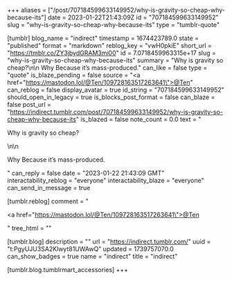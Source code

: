 +++
aliases = ["/post/707184599633149952/why-is-gravity-so-cheap-why-because-its"]
date = 2023-01-22T21:43:09Z
id = "707184599633149952"
slug = "why-is-gravity-so-cheap-why-because-its"
type = "tumblr-quote"

[tumblr]
blog_name = "indirect"
timestamp = 1674423789.0
state = "published"
format = "markdown"
reblog_key = "vwH0pkiE"
short_url = "https://tmblr.co/ZY3jbydGRAM3mi00"
id = 7.0718459963315e+17
slug = "why-is-gravity-so-cheap-why-because-its"
summary = "Why is gravity so cheap?\n\n Why Because it’s mass-produced."
can_like = false
type = "quote"
is_blaze_pending = false
source = "<a href=\"https://mastodon.lol/@Ten/109728163517263641\">@Ten</a>"
can_reblog = false
display_avatar = true
id_string = "707184599633149952"
should_open_in_legacy = true
is_blocks_post_format = false
can_blaze = false
post_url = "https://indirect.tumblr.com/post/707184599633149952/why-is-gravity-so-cheap-why-because-its"
is_blazed = false
note_count = 0.0
text = "<p>Why is gravity so cheap?</p>\n\n<p>Why Because it&rsquo;s mass-produced.</p>"
can_reply = false
date = "2023-01-22 21:43:09 GMT"
interactability_reblog = "everyone"
interactability_blaze = "everyone"
can_send_in_message = true

[tumblr.reblog]
comment = "<p><a href=\"https://mastodon.lol/@Ten/109728163517263641\">@Ten</a></p>"
tree_html = ""

[tumblr.blog]
description = ""
url = "https://indirect.tumblr.com/"
uuid = "t:PgyUJU3SA2Klwyt81UWAwQ"
updated = 1739757070.0
can_show_badges = true
name = "indirect"
title = "indirect"

[tumblr.blog.tumblrmart_accessories]
+++
